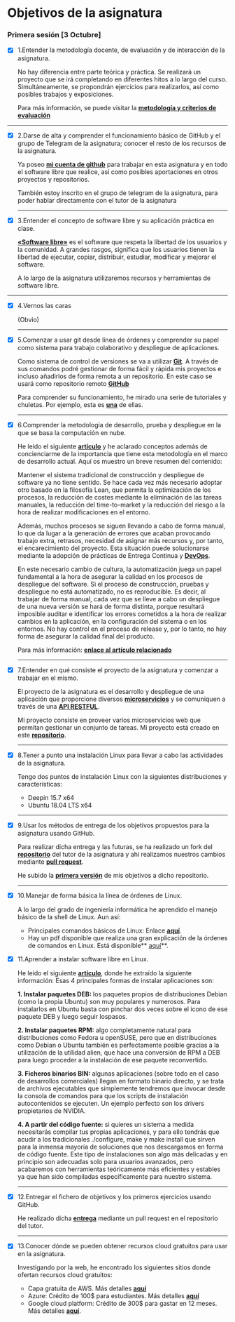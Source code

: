 # Objetivos de la asignatura

### Primera sesión [3 Octubre]


* [x] 1.Entender la metodología docente, de evaluación y de interacción de la asignatura.

  No hay diferencia entre parte teórica y práctica. Se realizará un proyecto que se irá completando en diferentes hitos a lo largo del curso. Simultáneamente, se propondrán ejercicios para realizarlos, así como posibles trabajos y exposiciones.

  Para más información, se puede visitar la **[metodología y criterios de evaluación](https://github.com/JJ/CC-18-19/blob/master/Metodolog%C3%ADa_y_criterios_de_evaluaci%C3%B3n.md)**

---

* [x] 2.Darse de alta y comprender el funcionamiento básico de GitHub y el grupo de Telegram de la asignatura; conocer el resto de los recursos de la asignatura.

  Ya poseo **[mi cuenta de github](https://github.com/jmv74211)** para trabajar en esta asignatura y en todo el software libre que realice, así como posibles aportaciones en otros proyectos y repositorios.

  También estoy inscrito en el grupo de telegram de la asignatura, para poder hablar directamente con el tutor de la asignatura

  ---

* [x] 3.Entender el concepto de software libre y su aplicación práctica en clase.

  **[«Software libre»](https://www.gnu.org/philosophy/free-sw.es.html)** es el software que respeta la libertad de los usuarios y la comunidad. A grandes rasgos, significa que los usuarios tienen la libertad de ejecutar, copiar, distribuir, estudiar, modificar y mejorar el software.

  A lo largo de la asignatura utilizaremos recursos y herramientas de software libre.

---

* [x] 4.Vernos las caras

  (Obvio)

  ---

* [x] 5.Comenzar a usar git desde línea de órdenes y comprender su papel como sistema para trabajo colaborativo y despliegue de aplicaciones.

  Como sistema de control de versiones se va a utilizar **[Git](https://git-scm.com/)**. A través de sus comandos podré gestionar de forma fácil y rápida mis proyectos e incluso añadirlos de forma remota a un repositorio. En este caso se usará como repositorio remoto **[GitHub](https://github.com/)**

  Para comprender su funcionamiento, he mirado una serie de tutoriales y chuletas. Por ejemplo, esta es **[una](http://rogerdudler.github.io/git-guide/index.es.html)** de ellas.

  ---

* [x] 6.Comprender la metodología de desarrollo, prueba y despliegue en la que se basa la computación en nube.

  He leído el siguiente **[artículo](http://www.mtp.es/como-implantar-una-metodologia-de-entrega-continua-y-devops/)** y he aclarado conceptos además de concienciarme de la importancia que tiene esta metodología en el marco de desarrollo actual. Aquí os muestro un breve resumen del contenido:

  Mantener el sistema tradicional de construcción y despliegue de software ya no tiene sentido. Se hace cada vez más necesario adoptar otro basado en la filosofía Lean, que permita la optimización de los procesos, la reducción de costes mediante la eliminación de las tareas manuales, la reducción del time-to-market y la reducción del riesgo a la hora de realizar modificaciones en el entorno.

  Además, muchos procesos se siguen llevando a cabo de forma manual, lo que da lugar a la generación de errores que acaban provocando trabajo extra, retrasos, necesidad de asignar más recursos y, por tanto, el encarecimiento del proyecto. Esta situación puede solucionarse mediante la adopción de prácticas de Entrega Continua y **[DevOps](https://www.paradigmadigital.com/techbiz/que-es-devops-y-sobre-todo-que-no-es-devops/)**.

  En este necesario cambio de cultura, la automatización juega un papel fundamental a la hora de asegurar la calidad en los procesos de despliegue del software. Si el proceso de construcción, pruebas y despliegue no está automatizado, no es reproducible. Es decir, al trabajar de forma manual, cada vez que se lleve a cabo un despliegue de una nueva versión se hará de forma distinta, porque resultará imposible auditar e identificar los errores cometidos a la hora de realizar cambios en la aplicación, en la configuración del sistema o en los entornos. No hay control en el proceso de release y, por lo tanto, no hay forma de asegurar la calidad final del producto.

  Para más información: **[enlace al artículo relacionado](http://www.mtp.es/como-implantar-una-metodologia-de-entrega-continua-y-devops/)**

  ---

* [x] 7.Entender en qué consiste el proyecto de la asignatura y comenzar a trabajar en el mismo.

  El proyecto de la asignatura es el desarrollo y despliegue de una aplicación que proporcione diversos **[microservicios](http://www.javiergarzas.com/2015/06/microservicios.html)** y se comuniquen a través de una **[API RESTFUL](https://www.codigonaranja.com/2018/restful-web-service/)**.

  Mi proyecto consiste en proveer varios microservicios web que permitan gestionar un conjunto de tareas. Mi proyecto está creado en este **[repositorio](https://github.com/jmv74211/Proyecto-cloud-computing)**.

  ---

* [x] 8.Tener a punto una instalación Linux para llevar a cabo las actividades de la asignatura.

  Tengo dos puntos de instalación Linux con la siguientes distribuciones y características:
  - Deepin 15.7 x64
  - Ubuntu 18.04 LTS x64

  ---

* [x] 9.Usar los métodos de entrega de los objetivos propuestos para la asignatura usando GitHub.

  Para realizar dicha entrega y las futuras, se ha realizado un fork del **[repositorio](https://github.com/JJ/CC-18-19)** del tutor de la asignatura y ahí realizamos nuestros cambios mediante **[pull request](http://aprendegit.com/que-es-un-pull-request/)**.

  He subido la **[primera versión](https://github.com/JJ/CC-18-19/blob/master/objetivos/jmv74211.md)** de mis objetivos a dicho repositorio.

  ---
* [x] 10.Manejar de forma básica la línea de órdenes de Linux.

  A lo largo del grado de ingeniería informática he aprendido el manejo básico de la shell de Linux. Aun así:

  - Principales comandos básicos de Linux: Enlace **[aquí](https://hipertextual.com/archivo/2014/04/comandos-basicos-terminal/)**.

  * Hay un pdf disponible que realiza una gran explicación de la órdenes de comandos en Linux. Está disponible** [aquí](https://drive.google.com/file/d/0Bz_k22Jugr3UOUs5U1VzQzBRVEE/view)**.


* [x] 11.Aprender a instalar software libre en Linux.

  He leído el siguiente **[artículo](https://www.muylinux.com/2009/01/20/como-instalar-software-en-linux/)**, donde he extraído la siguiente información:
  Esas 4 principales formas de instalar aplicaciones son:

  **1. Instalar paquetes DEB:** los paquetes propios de distribuciones Debian (como la propia Ubuntu) son muy populares y numerosos. Para instalarlos en Ubuntu basta con pinchar dos veces sobre el icono de ese paquete DEB y luego seguir lospasos.

  **2. Instalar paquetes RPM:** algo completamente natural para distribuciones como Fedora u openSUSE, pero que en distribuciones como Debian o Ubuntu también es perfectamente posible gracias a la utilización de la utilidad alien, que hace una conversión de RPM a DEB para luego proceder a la instalación de ese paquete reconvertido.

  **3. Ficheros binarios BIN:** algunas aplicaciones (sobre todo en el caso de desarrollos comerciales) llegan en formato binario directo, y se trata de archivos ejecutables que simplemente tendremos que invocar desde la consola de comandos para que los scripts de instalación autocontenidos se ejecuten. Un ejemplo perfecto son los drivers propietarios de NVIDIA.

  **4. A partir del código fuente:** si quieres un sistema a medida necesitarás compilar tus propias aplicaciones, y para ello tendrás que acudir a los tradicionales ./configure, make y make install que sirven para la inmensa mayoría de soluciones que nos descargamos en forma de código fuente. Este tipo de instalaciones son algo más delicadas y en principio son adecuadas solo para usuarios avanzados, pero acabaremos con herramientas teóricamente más eficientes y estables ya que han sido compiladas específicamente para nuestro sistema.

  ---

* [x] 12.Entregar el fichero de objetivos y los primeros ejercicios usando GitHub.

  He realizado dicha **[entrega](https://github.com/JJ/CC-18-19/blob/master/objetivos/jmv74211.md)** mediante un pull request en el repositorio del tutor.

  ---

* [x] 13.Conocer dónde se pueden obtener recursos cloud gratuitos para usar en la asignatura.

  Investigando por la web, he encontrado los siguientes sitios donde ofertan recursos cloud gratuitos:

  - Capa gratuita de AWS. Más detalles **[aquí](https://aws.amazon.com/es/free/)**
  - Azure: Crédito de 100$ para estudiantes. Más detalles **[aquí](https://azure.microsoft.com/es-es/free/students/)**
  - Google cloud platform: Crédito de 300$ para gastar en 12 meses. Más detalles **[aquí](https://cloud.google.com/free/?hl=es-NI)**.

